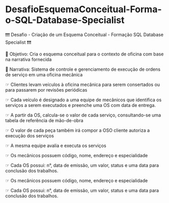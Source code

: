 # DesafioEsquemaConceitual-Forma-o-SQL-Database-Specialist
❗❗❗ Desafio - Criação de um Esquema Conceitual - Formação SQL Database Specialist ❗❗❗

📌 Objetivo:
Cria o esquema conceitual para o contexto de oficina com base na narrativa fornecida

📝 Narrativa:
Sistema de controle e gerenciamento de execução de ordens de serviço em uma oficina mecânica

☞ Clientes levam veículos à oficina mecânica para serem consertados ou para passarem por revisões  periódicas

☞ Cada veículo é designado a uma equipe de mecânicos que identifica os serviços a serem executados e preenche uma OS com data de entrega.

☞ A partir da OS, calcula-se o valor de cada serviço, consultando-se uma tabela de referência de mão-de-obra

☞ O valor de cada peça também irá compor a OSO cliente autoriza a execução dos serviços

☞ A mesma equipe avalia e executa os serviços

☞ Os mecânicos possuem código, nome, endereço e especialidade

☞ Cada OS possui: n°, data de emissão, um valor, status e uma data para conclusão dos trabalhos.

☞ Os mecânicos possuem código, nome, endereço e especialidade

☞ Cada OS possui: n°, data de emissão, um valor, status e uma data para conclusão dos trabalhos.

